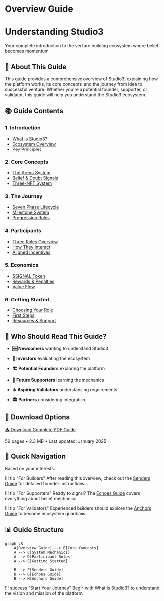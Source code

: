 # Overview Guide

<div class="hero-section">
<h1>Understanding Studio3</h1>
<p class="hero-subtitle">Your complete introduction to the venture building ecosystem where belief becomes momentum</p>
</div>

## 📖 About This Guide

This guide provides a comprehensive overview of Studio3, explaining how the platform works, its core concepts, and the journey from idea to successful venture. Whether you're a potential founder, supporter, or validator, this guide will help you understand the Studio3 ecosystem.

## 📚 Guide Contents

<div class="grid">
<div class="arena-card" markdown="1">

### 1. Introduction
- <a href="what-is-studio3.md">What is Studio3?</a>
- <a href="ecosystem-overview.md">Ecosystem Overview</a>
- <a href="key-principles.md">Key Principles</a>

</div>

<div class="arena-card" markdown="1">

### 2. Core Concepts
- <a href="arena-system.md">The Arena System</a>
- <a href="belief-signals.md">Belief & Doubt Signals</a>
- <a href="nft-system.md">Three-NFT System</a>

</div>

<div class="arena-card" markdown="1">

### 3. The Journey
- <a href="seven-phases.md">Seven Phase Lifecycle</a>
- <a href="milestones.md">Milestone System</a>
- <a href="progression.md">Progression Rules</a>

</div>

<div class="arena-card" markdown="1">

### 4. Participants
- <a href="roles-overview.md">Three Roles Overview</a>
- <a href="interactions.md">How They Interact</a>
- <a href="incentives.md">Aligned Incentives</a>

</div>

<div class="arena-card" markdown="1">

### 5. Economics
- <a href="signal-token.md">$SIGNAL Token</a>
- <a href="rewards-system.md">Rewards & Penalties</a>
- <a href="value-flow.md">Value Flow</a>

</div>

<div class="arena-card" markdown="1">

### 6. Getting Started
- <a href="choosing-role.md">Choosing Your Role</a>
- <a href="first-steps.md">First Steps</a>
- <a href="resources.md">Resources & Support</a>

</div>
</div>

## 🎯 Who Should Read This Guide?

- **🆕 Newcomers** wanting to understand Studio3
- **💼 Investors**  evaluating the ecosystem
- **🏗️ Potential Founders** exploring the platform

- **📡 Future Supporters** learning the mechanics

- **⚓ Aspiring Validators** understanding requirements

- **🏛️ Partners** considering integration

## 📄 Download Options

<div class="download-section">
<a href="../pdf/studio3-overview-guide.pdf" class="md-button md-button--primary">
📥 Download Complete PDF Guide
</a>
<p>56 pages • 2.3 MB • Last updated: January 2025</p>
</div>

## 🚀 Quick Navigation

Based on your interests:

!!! tip "For Builders"
    After reading this overview, check out the [Senders Guide](../senders-guide/index.md) for detailed founder instructions.

!!! tip "For Supporters"
    Ready to signal? The [Echoes Guide](../echoes-guide/index.md) covers everything about belief mechanics.

!!! tip "For Validators"
    Experienced builders should explore the [Anchors Guide](../anchors-guide/index.md) to become ecosystem guardians.

## 📊 Guide Structure

```mermaid
graph LR
    A[Overview Guide] --> B[Core Concepts]
    A --> C[System Mechanics]
    A --> D[Participant Roles]
    A --> E[Getting Started]
    
    B --> F[Senders Guide]
    B --> G[Echoes Guide]
    B --> H[Anchors Guide]
```

!!! success "Start Your Journey"
    Begin with [What is Studio3?](what-is-studio3.md) to understand the vision and mission of the platform.